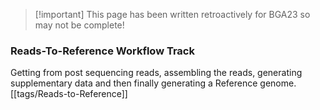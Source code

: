 
>[!important] This page has been written retroactively for BGA23 so may not be complete!

###  Reads-To-Reference Workflow Track
Getting from post sequencing reads, assembling the reads, generating supplementary data and then finally generating a Reference genome.
[[tags/Reads-to-Reference]]

